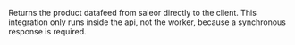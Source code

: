 Returns the product datafeed from saleor directly to the client.
This integration only runs inside the api, not the worker, because a synchronous response is required.
